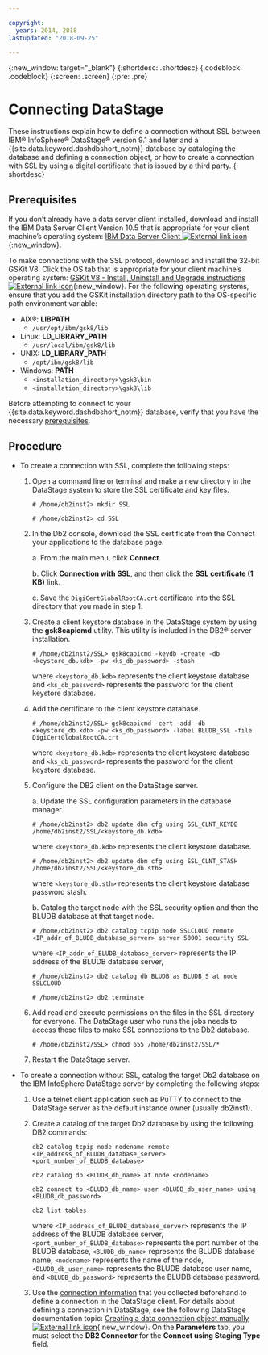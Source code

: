 ```yaml
---

copyright:
  years: 2014, 2018
lastupdated: "2018-09-25"

---
```


<!-- Attribute definitions --> 
{:new_window: target="_blank"}
{:shortdesc: .shortdesc}
{:codeblock: .codeblock}
{:screen: .screen}
{:pre: .pre}

# Connecting DataStage

These instructions explain how to define a connection without SSL between IBM® InfoSphere® DataStage® version 9.1 and later and a {{site.data.keyword.dashdbshort_notm}} database by cataloging the database and defining a connection object, or how to create a connection with SSL by using a digital certificate that is issued by a third party.
{: shortdesc}

## Prerequisites

If you don’t already have a data server client installed, download and install the IBM Data Server Client Version 10.5 that is appropriate for your client machine’s operating system: [IBM Data Server Client ![External link icon](../../icons/launch-glyph.svg "External link icon")](https://www.ibm.com/marketing/iwm/iwm/web/preLogin.do?source=swg-idsc97){:new_window}.

To make connections with the SSL protocol, download and install the 32-bit GSKit V8. Click the OS tab that is appropriate for your client machine’s operating system: [GSKit V8 - Install, Uninstall and Upgrade instructions ![External link icon](../../icons/launch-glyph.svg "External link icon")](http://www.ibm.com/support/docview.wss?uid=swg21631462){:new_window}. For the following operating systems, ensure that you add the GSKit installation directory path to the OS-specific path environment variable:

- AIX®: **LIBPATH**
   - `/usr/opt/ibm/gsk8/lib`
- Linux: **LD_LIBRARY_PATH**
    - `/usr/local/ibm/gsk8/lib`
- UNIX: **LD_LIBRARY_PATH**
    - `/opt/ibm/gsk8/lib`
- Windows: **PATH**
    - `<installation_directory>\gsk8\bin`
    - `<installation_directory>\gsk8\lib`

Before attempting to connect to your {{site.data.keyword.dashdbshort_notm}} database, verify that you have the necessary [prerequisites](connecting.html#prereqs).

<!--Before you can connect to your database, you must perform the following steps:

- [Verify prerequisites](prereqs.html), including installing driver packages, configuring your local environment, and downloading SSL certificates (if needed)
- Collect [connection information](credentials.html), including database details such as host name and port numbers, and connection credentials such as user ID and password -->

## Procedure

- To create a connection with SSL, complete the following steps:

  1. Open a command line or terminal and make a new directory in the DataStage system to store the SSL certificate and key files.

     `# /home/db2inst2> mkdir SSL`

     `# /home/db2inst2> cd SSL`

  2. In the Db2 console, download the SSL certificate from the Connect your applications to the database page.

     a. From the main menu, click **Connect**.
     
     b. Click **Connection with SSL**, and then click the **SSL certificate (1 KB)** link.
     
     c. Save the `DigiCertGlobalRootCA.crt` certificate into the SSL directory that you made in step 1.
        
  3. Create a client keystore database in the DataStage system by using the **gsk8capicmd** utility. This utility is included in the DB2® server installation.

     `# /home/db2inst2/SSL> gsk8capicmd -keydb -create -db <keystore_db.kdb> -pw <ks_db_password> -stash`

     where `<keystore_db.kdb>` represents the client keystore database and `<ks_db_password>` represents the password for the client keystore database.
        
  4. Add the certificate to the client keystore database.

     `# /home/db2inst2/SSL> gsk8capicmd -cert -add -db <keystore_db.kdb> -pw <ks_db_password> -label BLUDB_SSL -file DigiCertGlobalRootCA.crt`

     where `<keystore_db.kdb>` represents the client keystore database and `<ks_db_password>` represents the password for the client keystore database.
    
  5. Configure the DB2 client on the DataStage server.
            
     a. Update the SSL configuration parameters in the database manager.

     `# /home/db2inst2> db2 update dbm cfg using SSL_CLNT_KEYDB /home/db2inst2/SSL/<keystore_db.kdb>`

     where `<keystore_db.kdb>` represents the client keystore database.

     `# /home/db2inst2> db2 update dbm cfg using SSL_CLNT_STASH /home/db2inst2/SSL/<keystore_db.sth>`

     where `<keystore_db.sth>` represents the client keystore database password stash.
            
     b. Catalog the target node with the SSL security option and then the BLUDB database at that target node.

     `# /home/db2inst2> db2 catalog tcpip node SSLCLOUD remote <IP_addr_of_BLUDB_database_server> server 50001 security SSL`

     where `<IP_addr_of_BLUDB_database_server>` represents the IP address of the BLUDB database server,

     `# /home/db2inst2> db2 catalog db BLUDB as BLUDB_S at node SSLCLOUD`

     `# /home/db2inst2> db2 terminate`

  6. Add read and execute permissions on the files in the SSL directory for everyone. The DataStage user who runs the jobs needs to access these files to make SSL connections to the Db2 database.

     `# /home/db2inst2/SSL> chmod 655 /home/db2inst2/SSL/*`

  7. Restart the DataStage server.

- To create a connection without SSL, catalog the target Db2 database on the IBM InfoSphere DataStage server by completing the following steps:

  1. Use a telnet client application such as PuTTY to connect to the DataStage server as the default instance owner (usually db2inst1).
  2. Create a catalog of the target Db2 database by using the following DB2 commands:

     `db2 catalog tcpip node nodename remote <IP_address_of_BLUDB_database_server> <port_number_of_BLUDB_database>`

     `db2 catalog db <BLUDB_db_name> at node <nodename>`

     `db2 connect to <BLUDB_db_name> user <BLUDB_db_user_name> using <BLUDB_db_password>`

     `db2 list tables`

     where `<IP_address_of_BLUDB_database_server>` represents the IP address of the BLUDB database server, `<port_number_of_BLUDB_database>` represents the port number of the BLUDB database, `<BLUDB_db_name>` represents the BLUDB database name, `<nodename>` represents the name of the node, `<BLUDB_db_user_name>` represents the BLUDB database user name, and `<BLUDB_db_password>` represents the BLUDB database password.

  3. Use the [connection information](credentials.html) that you collected beforehand to define a connection in the DataStage client. For details about defining a connection in DataStage, see the following DataStage documentation topic: [Creating a data connection object manually ![External link icon](../../icons/launch-glyph.svg "External link icon")](https://www.ibm.com/support/knowledgecenter/SSZJPZ_11.3.0/com.ibm.swg.im.iis.ds.design.doc/topics/t_ddesref_Creating_a_Data_Connection_Object_Manually.html){:new_window}. On the **Parameters** tab, you must select the **DB2 Connector** for the **Connect using Staging Type** field.
